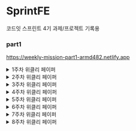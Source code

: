 # SprintFE
코드잇 스프린트 4기 과제/프로젝트 기록용

### part1
https://weekly-mission-part1-armd482.netlify.app

<details>
  <summary>1주차 위클리 페이퍼</summary>

  ## CSS의 Cascading에 대해 설명해 주세요.<br>
  <b>CSS</b>는 <b>Cascading Style Sheet</b>의 약자로, 계층을 가진 스타일시트이다.<br>
  여기서 계층이란 스타일시트의 적용방식이 정해진 <b>우선순위 규칙</b>들에 의해 적용이 된다는 의미이다.<br>
  즉 같은 요소에 여러 다른 스타일이 중복되어 적용될 때, 우선순위가 높은 스타일시트만 적용되는 것이다.<br>
  정해진 규칙에는 다음과 같이 3개가 있다.<br>
  <ul>
    <li>중요도</li>
    <li>명시도</li>
    <li>코드순서</li>
  </ul>
  <br>
  <h3>중요도</h3>
  중요도는 <b>스타일이 선언된 위치</b>에 따라서 우선순위를 매기는 규칙이다.<br>
  스타일시트를 적용하는 위치는 크게 <b>브라우저</b>, <b>제작자</b>, <b>사용자</b>로 나눌 수 있다.<br>
  여기서 브라우저, 제작자, 사용자는 다음과 같은 의미를 갖고 있다.<br>
  <ul>
    <li>브라우저(browser): 크롬, 사파리 등 각 브라우저가 갖고 있는 기본 스타일</li>
    <li>제작자(author): css파일과 같이 웹 문서를 개발한 개발자가 설정한 스타일</li>
    <li>사용자(user): 해당 웹 페이지를 사용하는 사용자의 브라우저, os 상에서 설정한 옵션</li>
  </ul>
  <br>
  여기서 우선순위는 <b>사용자 > 제작자 > 브라우저</b>순으로 적용된다.<br>
  <br>
  <h3>명시도</h3>
  명시도는 셀렉터가 <b>가리키는 것이 명확</b>할수록 우선순위를 높게 주는 것을 의미한다.<br>
  명시도에서는 <b>인라인 > id > class > 태그</b>순으로 우선순위를 갖게 된다.<br>
  <ul>
    <li>인라인 - 하나의 태그 내에서만 적용가능 따라서 높은 우선순위를 갖는다</li>
    <li>id - 문서 내에서 하나만 적용가능 따라서 비교적 높은 우선순위를 갖는다</li>
    <li>class - 문서 내에서 여러번 적용가능 따라서 비교적 낮은 우선순위를 갖는다</li>
    <li>태그 - 모든 문서에서 적용가능 따라서 가장 낮은 우선순위를 갖는다.</li>
  </ul>
  <br>
  <h3>코드 순서</h3>
  코드 순서는 소스의 코드 작성 순서에 따라 우선순위를 높게 주는 것을 의미한다.<br>
  코드 순서는 <b>나중에 작성한 스타일</b>이 우선적으로 적용된다.
</details>
<details>
  <summary>2주차 위클리 페이퍼</summary>
  
  ## 시맨틱 태그를 사용하면 좋은 점을 설명해주세요<br>
  ### 시맨틱 태그 정의<br>
  시맨틱 태그는 포함된 내부 태그들이 특정한 의미를 갖고 있는 태그를 뜻하며, 다음과 같은 태그들이 존재한다<br>
  <ul>
    <li>header: 문서의 맨 윗부분으로 페이지의 제목과 같은 소개 내용을 포함</li>
    <li>footer: 문서의 맨 끝부분으로 저작권 정보, 연락처, 사이트맵, 관련 링크들을 포함</li>
    <li>nav: 내비게이션 링크 모음을 의미하는 태그</li>
    <li>main: 메인 내용을 포함. 문서 내이서 유일하게 존재해야함</li>
    <li>section: 문서의 독립적인 일부분을 의미하는 태그. 주로 제목이 포함된 것이 일반적</li>
    <li>article: 그 자체로 의미가 있는 웹사이트의 부분이며, 독립적으로 재사용되도록 의도된 태그</li>
    <li>aside: 간접적으로 문서와 관련된 내용을 나타내는 태그로 사이드바, 콜아웃 상자로 사용된다 </li>
  </ul>
  
  ### 시맨틱 태그의 이점 <br>
  <b>1. 접근성 향상</b><br>
  시맨틱 태그를 사용하면 화면 판독기, 키보드 또는 음성 명령과 같은 보조 기술에게 유용한 정보와 단서를 제공할 수 있다.<br>
  이를 통해서 신체적, 인지적 장애가 있는 사람들을 포함하여 모든 사람에게 다양한 섹션을 명확하게 정의하고 웹 전체의 일관성을 <br>
  유지함으로써 쉽게 웹 사이트를 접근할 수 있게 된다.<br>
  <br>
  <b>2. SEO(검색엔진최적화) 향상</b><br>
  시맨틱 태그를 이용함으로써 검색엔진이 웹 페이지를 좀 더 명확하게 파악, 분석할 수 있어서 시맨틱 태그를 사용하지 않는<br>
  다른 페이지와 비교했을 때, 더 높은 검색 우선순위에 포함된다. 또한 이용자들의 입장에서 원하는 내용을 더 쉽게 찾을 수 있게 된다.<br>
  <br>
  <b>3. 코드 생산성 향상</b><br>
  시맨틱 태그를 이용하면, 개발자의 입장에서 더 쉽고 빠르게 코드를 이해할 수 있어서 수정해야 하는 부분을 찾기 더 쉬워진다.<br>
  또한 코드를 재사용하기에 용이해서 생산적인 측면에서도 유리하다.<br>
  <br>
  <br>

  ## Position의 속성들과 각각의 특징을 설명해주세요.<br>
  Position은 html에서 해당 요소를 어떠한 방식으로 배치할 지 정의하는 속성으로, position 속성에는 다음과 같은 것들이 있다.<br>
  <ul>
    <li>static</li>
    <li>relative</li>
    <li>absolute</li>
    <li>fixed</li>
    <li>sticky</li>
  </ul>
  
<b>static</b><br>
static은 position의 기본적인 상태로, 모든 태그들이 오른쪽 또는 아래 방향으로 html 문서 상에서 원래 있어야하는 위치에 배치된다.<br>
따라서 top, left, bottom, right의 속성이 모두 무시된다.<br>
<br>
<b>relative</b><br>
relative는 기존 static의 상태에서 원래 위치에서 상대적으로 벗어나게 배치된다.<br>
상대적으로 배치되기 때문에 top, left, bottom, right 속성이 적용되지만, 다른 요소들에게는 영향을 주지 않는다.<br>
<br>
<b>Absolute</b><br>
absolute는 자신이 아닌 상위 요소 중 position 속성 값이 static이 아닌 요소를 기준으로 원래 위치에서 벗어나 독립적으로 배치된다<br>
이때 상위 요소의 position 속성 값이 전부 static인 경우 최상위 요소를 기준으로 배치된다.<br>
따라서 position이 relative인 상위요소를 기준으로 top, left, bottom, right 속성이 적용되고, 다른 요소들의 위치도 영향을 미친다.<br>
<br>
<b>fixed</b><br>
fixed는 viewport를 기준으로 특정 부분에 고정되어 움직이지 않도록 배치된다.<br>
따라서 top, left, bottom, right의 기준이 사용자의 화면을 기준으로 적용되고 글의 흐름에서 완전히 벗어나기 때문에 다른 요소들의 위치에 영향을 미치지 않는다.<br>
<br>
<b>sticky</b><br>
sticky는 원래의 위치에 배치되었다가, 스크롤을 통해서 정해진 위치를 벗어나면 fixed처럼 특정 부분에 고정되어 배치된다.<br>
sticky의 경우 top, left, bottom, right 중 적어도 하나의 속성 값을 설정해야 하며, 해당 값을 기준으로 fixed로 변경된다.
</details>
<details>
  <summary>3주차 위클리 페이퍼</summary>
  
  ## Git에서 branch merge 방법들과 각 방법의 특징을 설명해 주세요.
  ### Git merge
  git에서 merge는 branch를 다른 branch로 합치는 과정으로, merge의 기본 단위는 브랜치이며, 커밋 단위로 합치기가 불가능하다.<br>
  merge 방식에는 다음과 같이 나뉜다.
  <ul>
    <li>Merge</li>
    <li>Squash</li>
    <li>Rebase</li>
  </ul>
  
  #### Merge
  
  ```bash
    $ git checkout main
    $ git merge branch
  ```
  가장 일반적인 merge방식으로, branch의 커밋 상태에 따라서 두 가지로 진행된다.
  
  ##### Fast-Forward Merge
  분기된 branch에서 기존 branch로 병합을 시도할 때, 기존 branch가 따로 커밋한 경우가 없을 경우, 기존 branch가 그대로 분기된 branch로 이동하는 방식이다. 특이점이라면 단순 이동이기 때문에 커밋이 발생하지 않으며 충돌 또한 발생하지 않는다.<br>
  ![image](https://github.com/armd482/SprintFE/assets/89967066/bb994a96-4b4b-40c5-b3d7-03fa2e182ac2)

  ##### 3-Way(Recursive) Merge
  Fast-Forward와는 다르게 기존 branch에서 새로운 커밋이 생겼으며, 이 상태에서 분기된 branch와 병합할 경우 기존 branch와 분기된 branch가 합쳐지는 과정에서 충돌이 발생한다. 충돌을 해결한 후에는 기존 branch에 새로운 merge commit이 발생한다.<br>
  ![image](https://github.com/armd482/SprintFE/assets/89967066/0b25e775-e34a-4630-8a45-2cfa2162f9db)

  
  #### Squash
  ```bash
    $ git checkout main
    $ git merge --squash branch
  ```
  Squash는 merge에 squash 옵션을 추면 실행되며, 분기된 branch의 모든 커밋을 하나로 합친 후에 기존 branch의 분기 이후의 커밋에 이어서 추가되는 방식으로 분기된 brahcn는 이후 제거된다.<br>
  ![image](https://github.com/armd482/SprintFE/assets/89967066/0ff9668c-0866-499e-934a-48f6bcddeaee)

  #### Rebase
  ```bash
    $ git checkout branch
    $ git rebase main
    $ git checkout main
    $ git merge branch
  ```
  Rebase는 분기된 branch에 있는 모든 커밋을 복사하여 그대로 기존 branch의 커밋에 이어서 추가되는 방식이다. 마찬가지로 분기된 branch는 제거된다. Squash와의 차이라면 Squash는 분기된 커밋을 하나의 커밋으로 합쳐서 추가되는 반면에 Rebase는 분기된 branch 커밋이 그대로 추가된다는 점이다. 마지막에 merge되는 방식은 Fast-Forward 방식가 동일하다.<br>
  ![image](https://github.com/armd482/SprintFE/assets/89967066/81d1eb79-bea2-4b70-ad9b-fdead263cf15)
  <br>
  <br>
  ## Git Flow 브랜치 전략에 대해 설명해 주세요.
  Git Flow는 <b>Main 브랜치</b>, <b>Develop 브랜치</b>, <b>Supporting 브랜치</b>로 구분되며 Supporting 브랜치에서 <b>Feature 브랜치</b>, <b>Release 브랜치</b>, <b>Hotfix 브랜치</b>로 구분하여 관리하는 전략으로 프로젝트의 <b>브랜치를 효과적으로 관리하기 위한 워크플로우</b>이다.

  ### Main 브랜치
  Main 브랜치는 <b>출시 가능한 프로덕션 코드</b>를 모아두는 브랜치이다. Main 브랜치는 프로젝트 시작 시 생성되며 개발 프로세스 전반에 결쳐 유지된다. 배포된 각 버전을 Tag를 이용해 표시해둔다.

  ### Develop 브랜치
  Develop 브랜치는 <b>다음 버전 개발을 위한 코드</b>를 모아두는 브랜치이다. 개발이 완료되면 Main 브랜치로 merge된다.
  
  ### Feature 브랜치
  Feature 브랜치는 <b>하나의 기능을 개발하기 위한 브랜치</b>이다. Develop 브랜치에서 생성하며, 기능이 개발 완료되면 다시 Develo 브랜치로 merge된다. Merge할 때 주의점은 히스토리가 특정 기능 단위로 묶이기 위해서 Fast-Forward로 merge하지 않고 Merge 커밋을 생성하여 merge를 해주어   야 한다.

  ### Release 브랜치
  Release 브랜치는 <b>소프트웨어 배포를 준비하기 위한 브랜치</b>이다. Develop 브랜치에서 생성하며, 버전 이름 등의 <b>소소한 데이터를 수정</b>하거나 <b>배포전 사소한 버그를 수정</b>하기 위해 사용된다. 배포 준비가 완료되면 Main과 Develop 브랜치에 둘다 merge한다. 이때 Main 브랜치에서는 태그를 이용하여 버전을 표시한다.

  ### Hotfix 브랜치
  Hotfix 브랜치는 <b>이미 배포된 버전에 문제가 발생했을 때를 위한 브랜치</b>이다. Main 브랜치에서 생성하며, 문제가 해결되면 Main과 Develop 브랜치에 둘 다 merge한다.
</details>
<details>
  <summary>4주차 위클리 페이퍼</summary>

  ## 자바스크립트에서 얕은 복사(Shallow Copy)와 깊은 복사(Deep Copy)에 대해 설명해주세요.
  
  ### 데이터 타입
  자바 스크립트에는 다음과 같이 두가지 형태의 데이터 타입으로 나눌 수 있다.
  <ul>
    <li>기본형 데이터</li>
    <li>참조형 데이터</li>
  </ul>
  기본형 데이터는 Number, String, Boolean, Undefined, Null, Symbol로 총 6개이며, 이를 제외한 나머지 즉 객체를 참조형 데이터로 분류한다.<br>
  기본형 데이터와 참조형 데이터의 가장 큰 차이점은 메모리 할당에 있다.<br>
  기본형 데이터의 경우 해당 값 자체가 메모리에 할당되지만, 참조형 데이터는 해당 데이터를 가리키는 주소 값이 할당된다.<br>
  따라서 참조형 데이터를 복사할 때, 값 자체를 복사할 지 아니면 참조값을 복사할 지로 나눌 수 있다.

  ### 얕은 복사(Shallow Copy)
  얕은 복사는 <b>객체의 참조값을 복사</b>하는 것으로 다음과 같이 단순히 동등연산자를 이용하여 구현할 수 있다.
  
  ```javascript
  const data = {name: "aaa", age: 30}
  const data2 = data1;
  ```
  이때 data2의 name을 접근하면 기존 data데이터에서 name의 값을 가리키는 주소값을 그대로 받게 된다.<br>
  만약 아래와 같이 얕은 복사를 한 data2를 수정할 경우 data1은 어떤 식으로 표시될까?<br>
  
  ```javascript
  data2.name = "bbb";
  console.log(data2); // {name: "bbb", age: 30}
  console.log(data);  // {name: "bbb", age: 30}
  ```
  data의 값이 data2의 값과 동일하게 변경되었다<br>
  이는 기존 data과 data2가 동일하게 name의 "aaa"값을 가리킨 상태에서 data2의 name값을 변경하면, 주소 값이 아닌 name의 값을 변경한다.<br>
  이렇게되면 기존 data객체가 가리킨 name도 주소는 동일하지만 name의 값이 변경된 상태이므로, 변경된 name을 그대로 가리키게 된다.<br>
  즉 얕은 복사는 <b>하나의 데이터를 공유</b>하는 것이다.<br>

  ### 깊은 복사(Deep Copy)
  깊은 복사는 <b>객체의 값 자체를 복사</b>하는 것으로 얕은 복사와 달리 기존 데이터와의 참조가 완전히 끊어진 객체이다.<br>
  깊은 복사는 다음과 같은 방법으로 구현할 수 있다.<br>

  #### Object.assign()
  Object.assign()는 객체들의 열거 가능한(iterable) 속성을 복사하여 대상 객체에 같은 값으로 붙여넣는 메서드이다.<br>
  괄호 안에는 복사하려는 객체를 넣으면 되고, 여러 객체를 넣을 수 있다.<br>
  ```javascript
  const target = { a: 1, b: 2 };
  const source = { b: 4, c: 5 };

  const returnedTarget = Object.assign(target, source);

  console.log(target); // { a: 1, b: 4, c: 5 }
  ```

  #### 전개 연산자
  전개 연산자는 반복 가능한 객체에 대해서 객체를 하나씩 펼쳐서 리턴한다.<br>
  배열의 경우 [...data]로, 객체의 경우 {...data}로 함수의 경우 func(...data)로 구현할 수 있다<br>
  ```javascript
  const target = { a: 1, b: 2 };
  const source = { b: 4, c: 5 };

  const returnedTarget = {...target, ...source};

  console.log(target); //{ a: 1, b: 4, c: 5 }
  ```

  #### 재귀 함수
  재귀 함수를 이용하여 객체에 들어있는 원시 값을 하나씩 복사하여 구현할 수 있다.<br>
  ```javascript
  const copyObjectDeep = function (target){
    let result = {};
    if(typeof target === 'object' && target !== null){
    	for( var prop in target){
      	result[prop] = copyObjectDeep(target[prop]);
    	}
    }
    else{
    	  result = target
    }
    return result;
  };
  ```
  
  #### JSON.parse && JSON.stringify
  JSON은 JavaScript Object Notation의 약자로 데이터를 문자열 기반의 텍스트를 사용하여 데이터를 저장하고 전송하는 개방형 표준 파일 형식이다.<br>
  JSON은 객체와 동일하게 키-값 구조로 되어있으나, 타입은 String이다.<br>
  JSON.parse메소드는 json을 객체로 변환시키는 함수이며, JSON.stringify()는 객체를 json문자열로 변환하는 메소드이다.<br>
  이때 JSON.stringify()를 사용하면, 원본 객체와의 참조가 끊어진다.<br>
  하지만 위 방식은 함수의 경우 사용할 수 없다.<br>

  ```javascript
  const target = { a: 1, b: 2 };

  cost returnTarget = JSON.parse(JSON.stringify(target));

  console.log(target); //{ a: 1, b: 2 }
  ```

#### lodash 라이브러리 함수
lodash라이브러리를 이용하여 구현가능하다.<br>
lodash는 재귀함수를 이용하여 재귀적으로 값을 복사하는 방식을 이용하고 있다.<br>
```javascript
  import_from 'lodash'
  const target = { a: 1, b: 2 };

  cost returnTarget = _.cloneDeep(target);

  console.log(target); //{ a: 1, b: 2 }
  ```

깊은 복사의 경우 두 객체의 값만 동일할 뿐 참조 값이 아예 다르므로, 두 객체를 단순히 같은지 출력하면 False로 나온다.<br>
반면 얕은 복사는 두 객체의 참조값이 동일하기 때문에, true로 나온다.

```javascript
const data = {a: 1, b: 2};
const shallowData = data;
const deepData = {...data};

console.log(deepData === data); // false
console.log(shallowData === data); // true
```
<br>

## var, let, const 를 중복 선언 허용, 스코프, 호이스팅 관점에서 서로 비교해 주세요.
자바스크립트에서 변수를 선언할 때 var, let, const로 변수를 선언할 수 있다.<br>
var ES6 이전부터 사용하던 방식였으며, ES6부터 let과 const가 등장하였다.<br>
let과 const는 기존 var에서 변수 재할당(값 교체)을 기준으로 구분하였다<br>
let의 경우 변수 재할당이 가능한 반면, const는 재할당이 불가능하다.

```javascript
let l = 'first';
console.log(l);

l = 'second';
console.log(l); // second;

const l = 'first';
console.log(l); // first

l = 'second';
console.log(l); // Uncaught TypeError: Assignment to constant variable.
```

### 중복 선언 허용
중복 선언은 변수를 같은 이름으로 다시 선언하는 것을 의미한다.<br> 
var의 경우 중복선언이 가능하였다.<br>
하지만 이렇게 되면 해당 이름의 변수가 어디에서 어떻게 사용될지 파악하기 힘들고, 값이 덮어씌어지므로 중간에 실수로 값이 바뀔 수도 있다.<br>
이를 보완하기 위해서 let과 const는 중복 선언이 되지 않는다.

```javascript
var v = 'first';
console.log(v); // first

var v = 'second'
console.log(v); // second


let l = 'first';
console.log(l); // first

let l = 'second';
console.log(l); // Uncaught SyntaxError: Identifier 'l' has already been declared

const l = 'first';
console.log(l); // first

const l = 'second';
console.log(l); // Uncaught SyntaxError: Identifier 'c' has already been declared
```

### 스코프
스코프는 선언한 변수의 유효범위를 의미한다.<br>
var과 let 그리고 const 모두 함수 내에서 선언할 경우, 함수 밖에서는 그 변수를 불러올 수 없다.<br>
즉 세 변수 선언 방식이 모두 함수레벨의 스코프를 갖고 있다.<br>
하지만 let과 const는 if문, for문 while문 등 블록 내에서 선언할 경우, 블록 밖에서 그 변수를 불러올 수 없다<br>
즉 let과 const는 블록레벨의 스코프를 갖고 있다.

```javascript
function a() {
  var v = 1;
  let l = 2;
  const c = 3;
}

console.log(v, l, c) // ReferencError: v, l, c are not defined

if(true) {
  var va = 1;
  let le = 2;
  const co = 3; 
}

console.log(va, le, co) // 1, ReferencError: l, c are not defined
```

### 호이스팅
호이스팅은 스코프 안에서 선언한 변수 대해서 해당 변수 선언을 위로 끌어 올려서 유효 범위 최상단에 선언되도록 하는 의미이다.<br>
var, const, let 모두 호이스팅이 발생하나, let과 const는 var과 다르게 호이스팅이 발생한다.<br>
<br>
var의 경우 선언되기 이전에 해당 변수에 접근한 후, 변수를 선언할 경우 아래와 같이 문제 없이 코드가 실행된다.
```javascript
console.log(v); // undefined
var v = 1;
console.log(v) //1
```
반면 let이나 const의 경우 선언되기 이전에 해당 변수를 불러올 경우 에러가 발생한다.
```javascript
console.log(l); // ReferenceError: Cannot access 'l' before initialization
let l = 2;
console.log(l) // 2
```
하지만 다음과 같은 코드를 통해서 호이스팅이 발생하는 것을 알 수 있다.
```javascrit
function a() {
  return l
}
let l = 1;
console.log(a()) // 1
```
이는 TDZ에 영향을 받기 때문인데,<br>
TDZ는 Temporal Death Zon으로 값을 할당하기 전에는 사용할 수 없는 공간이다.
변수의 생성 과정은 다음과 같다.
<ol>
  <li>선언 - 스코프와 변수 객체가 생성되고 스코프가 변수 객체를 참조한다</li>
  <li>초기화 - 변수 객체 값을 위한 공간을 메모리에 할당되고, 이때의 값은 undefined다.</li>
  <li>할당 - 변수 객체에 값을 할당한다.</li>
</ol>
var은 선언과 동시에 초기화가 이뤄지지만, let은 선언만 될 뿐 초기화가 되지 않는다. 반면 const는 선언과 동시에 초기화와 할당이 된다.<br>
따라서 let의 경우 선언만 할 경우 TDZ에 들어가게 되고, 결과적으로 선언은 되었지만 초기화가 이뤄지지 않아서 메모리에 할당이 안된 상태이다.<br>
즉 var, let, const 모두 호이스팅은 이뤄지나, let의 경우 단순 선언만 할 경우 에러가 발생하는 반면 var은 초기화가 이뤄져 undefined 값으로 정상작동한다.<br>
</details>
<details>
  <summary>5주차 위클리 페이퍼</summary>
  
  ## 이벤트 버블링, 캡처링, 위임에 대해 설명해주세요.
  ### 이벤트 흐름
  html에서의 이벤트 흐름은 다음과 같이 순서대로 3단계로 이뤄진다.<br
  <ol>
    <li>캡처링 단계: 이벤트가 상위 요소에서 하위 요소로 전파되는 단계</li>
    <li>타깃 단계: 이벤트가 지정한 실제 타깃에 전달되는 단계</li>
    <li>버블링 단계: 이벤트가 하위 요소에서 상위 요소로 전파되는 단계</li>
  </ol>
  html은 계층적 구조이기 때문에 이벤트가 요소에 발생할 경우, 연쇄적 반응이 발생한다.<br>
  이벤트 전파 방향에 따라서 버블링과 캡처링으로 구분한다.<br>

  ### 이벤트 캡처링
  이벤트 캡처링은 한 요소에서 이벤트가 발생하면 최상단인 window객체에서 <b>자식 요소로 해당 이벤트가 전달</b>된다.<br>
  최종적으로 해당 요소를 만날 때까지 반복한다.<br>
  이벤트 캡처링은 Default가 발생되지 안도록 되어있으며, 이벤트를 등록할 때, 3번째 매개변수로 true를 전달하면 발동된다.<br>
  
  ### 이벤트 버블링
  이벤트 버블링은 한 요소에서 이벤트가 발생하면 이어서 <b>부모 요소로 해당 이벤트가 전달</b>된다.<br>
  최종적으로 가장 최상단의 조상요소인 window객체를 만날 때까지 반복한다.<br>
  이벤트 버블링은 Default가 발생되도록 되어있어서, 별 다른 설정 없이는 무조건 일어난다.<br>
  <b>e.stopDefault()</b>를 통해서 전파를 막을 수 있다. 하지만 html에서는 추천하는 방식은 아니다.<br>

  ### 이벤트 위임
  이벤트 위임은 이벤터 캡처링과 버블링을 활용하여, <br>
  각각의 요소에 이벤트를 하나씩 할당하는 것이 아닌 요소의 <b>공통 조상에 이벤트 핸들러 하나만 할당</b>하는 방식이다.<br>
  이를 통해서 메모리 측면에서 효율적으로 관리가 가능하며, 유지보수 측면에서 장점이 있다.<br>
  if문으로 target과 currentTarget을 통해서 이벤트를 등록한 조상 요소와 현재 요소를 구분하여 동작하려는 요소를 지정할 수 있다.<br>
  <br>

  ## HTTP 메소드에 대해 설명해주세요.
  ### HTTP 메소드
  HTTP 메소드는 클라이언트-서버 구조에서 요청과 응답이 이루어지는 방식을 의미한다.<br>
  일반적으로 서버가 수행해야할 동작을 지정하여 요청을 보내는 방식이다.<br>
  주로 사용하는 HTTP 메소드에는 다음과 같이 5가지 종류가 있다.<br>
  <ul>
    <li>GET: 데이터 조회</li>
    <li>POST: 데이터 추가</li>
    <li>PUT: 데이터 수정/생성</li>
    <li>DELETE: 데이터 삭제</li>
    <li>PATCH: 데이터 부분 수정</li>
  </ul>
  또한 메서드의 종류에 따라 다음과 같은 속성을 특징으로 구분할 수 있다.
  <ul>
    <li>안전: 데이터 변경이 일어나지 않는 속성</li>
    <li>멱등: 몇 번을 호출하든 최종적인 결과는 똑같은 속성</li>
    <li>캐시 가능: 응답 결과 리소스를 캐시해서 사용하는 속성</li>
    <li>요청의 본문 존재 여부: 요청시 데이터를 Message Body에 담아 보내는지에 대한 속성</li>
  </ul>

  ### GET 메소드
  GET 메소드는 리소스를 읽거나 검색할 때 사용하는 메소드로 일반적으로 요청할 때 Body값과 Content-type값이 비워져있다.<br>
  따라서 데이터를 단순히 읽는 요청이므로, 데이터 변경이 일어나지 않은 안전성과 멱등성을 갖고 있다.<br>
  GET 메소드는 캐싱이 가능하여 같은 데이터를 여러번 조회할 경우 저장한 값을 사용하여 조회속도가 더 빨라진다.<br>

  ### POST 메소드
  POST 메소드는 새로운 리소스를 생성할 때 사용하는 메소드로 요청할 때 Body값과 Content-type값을 작성해야 한다.Body값에는 새로 넣을 데이터의 정보를 입력한다.<br>
  따라서 서버에서 요청받은 데이터가 추가되므로 데이터 변경이 발생하므로 안전성과 멱등성을 갖고 있지 않다.<br>
  POST 메소드는 일반적으로 캐싱이 불가능하다.<br>

  ### PUT 메소드
  PUT 메소드는 일반적으로 기존 리소스를 수정할 때 사용하며, 요청할 때 Body값과 Content-type값을 작성해야 한다.<br>
  Body값은 마찬가지로 기존 데이터의 정보와 수정한 데이터를 함께 넣어야 한다.<br>
  PUT 메소드는 기존 데이터를 삭제 후 새로 등록하는 것과 같기 때문에 데이터 변경이 발생하고, 안전성은 없지만 전체 리소스의 자원량은 차이가 없기 때문에 멱등성을 갖고 있다.<br>
  또한 PUT 메소드 역시 일반적으로 캐싱이 불가능하다.<br>

  ### DELETE 메소드
  DELETE 메소드는 지정한 리소스를 삭제할 때 사용하며, 요청할 때 Body값과 Content-type값이 필요가 없다.<br>
  기존 데이터를 삭제하는 메소드이므로 안전성이 없으며, 지정한 리소스가 없으면 동작하지 않기 때문에 멱등성을 갖고 있다.<br>
  또한 DELETE 메소드 역시 일반적으로 캐싱이 불가능하다.<br>

  ### PATCH
  PATCH 메소드는 기존 리소스를 수정할 때 사용되는데, PUT 메소드와의 차이점은 PATCH는 부분적으로 수정이 가능하기 때문에, 삭제와 추가 과정이 없다.<br>
  요청할 때 Body값과 Content-type값을 작성해야하며, 변경할 부분 데이터만 작성하면 된다.<br>
  따라서 리소스 수정이 발생하므로 안전성은 없으며 멱등성을 갖고 있다.<br>
</details>
<details>
  <summary>6주차 위클리 페이퍼</summary>
  
  ## 다음 예시의 코드를 실행할 때, 콘솔에 출력될 값과 그 이유를 설명해 주세요.
  ```javascript
  let num = 1;

  // 2번
  setTimeout(() => {
    num = 2;
  }, 0);
  
  // 3번
  num = 3;
  
  // 4번
  console.log(num);
  ```
결론부터 말하면, 콘솔에 3이 찍힐 것이다.<br>
자바스크립트는 싱글 스레드 언어로, 일반적으로는 코드의 흐름대로 구동된다.<br>
하지만 setTimeOUT과 같이 비동기 함수가 있을 경우의 상황은 다르다.<br>
비동기함수가 있을 경우에는, 비동기 함수가 끝날 때까지 대기하는 것이 아닌 비동기 함수를 요청만 하고 아래의 코드를 실행한 후에, 비동기함수가 끝나면 결과를 받는다.<br>
즉 코드에서는 num의 값이 1에 할당되고, 이후 setTimeOut 함수를 만난 후에, 비동기방식으로 동작하기 때문에 3번 코드에 의해 num 값이 3으로 재할당되고, num값인 3이 출력된다.<br>
이후 setTimeOut함수의 결과 값으로 num값이 2로 재할당된다.<br>
즉 <b>출력은 3이 되지만 최종적으로 num의 값은 2로 할당</b>되어 있다.<br>

## 리액트에서 Virtual DOM이 무엇인지, 이를 사용하는 이유는 무엇인지 설명해 주세요.
### DOM
HTML, XML 문서의 콘텐츠 및 구조, 그리고 스타일 요소를 구조화 시켜 표현하여 JavaScript와 같은 프로그래밍 언어가 해당 문서에 접근하여 읽고 조작할 수 있도록 API를 제공하는 일종의 <b>웹 페이지의 인터페이스</b>이다.<br>

### Virtual DOM
웹의 복잡도가 증가했고, 자연습럽게 DOM의 조작도 빈번하게 발생하면서, DOM 조작으로 인해서 불필요하게 많은 브라우저의 렌더링이 발생하게 되었다.<br>
이를 해결하기 위해서 Virtual DOM이 탄생했다.<br>
Virtual DOM은 변경해야 하는 DOM에 대해서 직접적으로 DOM을 수정하지 않고 Virtual DOM에 변경 사항들을 모아두었다가 한번에 DOM에 보내어 불필요한 렌더링이 발생하지 않도록 하는 하나의 <b>가상 레이어</b>이다.<br>
즉 변경 사항들을 메모리에 저장하고 한번에 DOM에 동기화하는 일종의 프로그래밍 기법이다.<br>

### 사용하는 이유
앞선 등장 이유와 마찬가지로 불필요한 렌더링을 방지하기 위해서 사용한다.<br>
렌더링에는 reflow, repaint 연산이 필요한데, reflow는 문서에서 요소의 위치와 크기등의 형상을 다시 계산하는 작업이며, repaint는 레이아웃에 영향을 주지 않는 요소 변경, 즉 스타일 속성의 변경을 화면에 다시 크리는 작업이다.<br>
두 작업은 컴퓨팅 작업이 많이 필요한 연산으로 결과적으로 렌더링이 여러 번 발생하는 것은 많은 자원이 소모된다.<br>
Virtual DOM은 이러한 렌더링 연산 횟수를 감소시키기 위해 사용된다.<br>
하지만 일반적으로 Virtual DOM의 속도는 일반 DOM의 속도보다 느리다. 따라서 구조가 복잡한 경우에만 효율적이며, 구조가 단순한 경우에는 오히려 성능 저하를 불러올 수 있다.<br>

</details>
<details>
  <summary>7주차 위클리 페이퍼</summary>
  
  ## 리액트에서 배열을 렌더링할 때 key를 써야 하는 이유에 대해 설명해 주세요.
  리액트에서 map을 통해서 각 요소마다 고유 key를 생략한다면 경고가 발생하지만 렌더링에는 문제가 없다.<br>
  공식 문서에 의하면 key는 다음과 같다.
  <ul>
    <li>React가 어떤 항목을 변경, 추가, 삭제할 지 식별하는 것을 돕는다.</li>
    <li>Element에 안정적인 교유성을 부여한다.</li>
  </ul>
  즉 key를 통해서 <b>개별 Element의 변화를 감지</b>한다. 만약 key를 생략하고 렌더링하면, 개별 Element가 변경된 경우 개별 Element의 변화를 감지하지 못하고, 개별 Element가 모두 포함된 컴포넌트에 대해서 변화를 감지하게 된다.<br>
  이로 인해 개별 Element에 대한 리렌더링이 아닌 전체 Element에 대해서 렌더링이 발생하게 되고 이는 성능적으로 비효율적으로 렌더링을 하게 된다.<br>
  따라서 배열을 렌더링할 때 key를 사용하므로써, 개별 Element의 변화를 감지하여 변화된 개별 Element만 렌더링을 발생시켜 <b>좀 더 효율적으로 변화에 대한 감지와 렌더링을 관리</b>할 수 있다.
</details>
<details>
  <summary>
    8주차 위클리 페이퍼
  </summary>

  ## 리액트 생명주기(life cycle)에 대해 설명해 주세요.
  리액트 컴포넌트에는 생명주기 사이클이 존재한다. 생명 주기는 <b>생셩(mounting) - 업데이트(updating) - 제거(unmounting)</b>단계로 구성되어 있으며, 각 단계마다 특정한 이벤트가 발생하며 그 때마다 사용하는 메서드가 있다<br>
  이러한 생명 주기 함수는 <b>클래스형 컴포넌트<에서만 사용</b>할 수 있으며 함수형 컴포넌트에서는 사용할 수 없다.<br>
  대신 <b>함수형 컴포넌트는 Hooks</b>로 유사한 기능을 규현할 수 았다.<br> 

  ### 생성(Mounting)

  #### 클래스형 컴포넌트
  ```
  constructor()
  : 컴포넌트가 호출되어 로드가 된 이후 렌더링되기 이전에 '데이터 바인딩', '초기화'를 수행하기 위해 호출되는 함수
  - state의 저장 공간에서 변수 값을 초기화 할 때  사용

  render()
  :미리 구현된 html을 화면사에 그려지는 과정을 수행하는 함수
  - 해당 공간에서는 constructor()에서 정의한 state값의 접근이 가능, setState는 사용 못함

  componentDidMount()
  : 화면이 렌더링 된 이후에 해당 컴포넌트를 DOM 트리에 마운트되면 발생하는 메서드
  - 자바스크립트 라이브러리 또는 프레임워크의 함수를 호출하거나 이벤트 등록에 사용
  - setTimeout, setInteval, 네트워크 요청 같은 비동기 작업을 처리할 때 사용용
  
  ```
#### 함수형 컴포넌트
```
함수형 컴포넌트 내부 자체
: 컴포넌트가 호출이 되었을 때 가장 먼저 컴포넌트 내부가 호출
- state나 ref를 정의 => constructor()와 동일한 기능 수행

return()
: 미리 구현된 HTML을 화면상에 그려지는 과정을 수행하는 함수
- props의 값을 접근할 수 있으며, 컴포넌트 내부에서 정의한 state값을 접근 가능

useEffect(() => {...}, [])
: 컴포넌트 내부에서 렌더링이 수행 된 이후에 단 한번만 실행되는 함수
```
<br>

### 업데이트(Updating)
#### 클래스형 컴포넌트
```
componentDidUpdate()
: 컴포넌트 내에서 변화가 발생된 이후 호출되는 메서드
- props 변경, state 변경, forceUpdate()를 수행할 때 호출됨
```

#### 함수형 컴포넌트
```
useEffect(() => {}, [...value])
: 컴포넌트 내에서 value의 변화가 생길 때 호출되는 메서드
- props 값, 부모 컴포넌트 리렌더링, state가 변할 경우, 즉 렌더링이 발생할 때 value가 바꼈을 때 수행
```
<br>

### 제거(Unmonting)
#### 클래스형 컴포넌트
```
componentWillUnmount()
: 컴포넌트가 DOM에서 제거되기 직전에 호출되는 메서드
- 컴포넌트가 사용 중인 리소스를 해제허가너 구독을 취소하는 경우 호출
- 타이머 해제, 네크워크 요청 취소와 같은 클린업 작업을 하는 경우 호출
```

#### 함수형 컴포넌트
```
useEffect(() => {return: {...}, [...value]})
: 컴포넌트가 DOM에서 제거되기 직전에 호출되는 메서드
```
<br>

### 예시
#### 클래스형 컴포넌트
 ```javascript
  imoort React from "react";

  class Component extends React.Component {
    construct() {
      super(props);
      this.state = {
        id: 'test',
        age: 50
      }
    };

    componentDidMount = () => {
      console.log("화면이 렌더링 된 이후에 바로 수행");
    }

    componentDidUpdate = () => {
       console.log('화면이 업데이트 될 때마다 수행');
    }

    componentWillUnmount = () => {
      console.log('컴포넌트가 삭제될 때 수행');
    }
    render(): React.ReactNode{
      return(
        <div>
          <h1>Main</h1>
          <div>{this.state.id}</div>
        </div>
      );
    }
  }
  ```

#### 함수형 컴포넌트
```javascript
import React, {useEffect. useState} from 'react';

const Component = () => {
  const[user,setUser] = useState({
    id: 'test';
    age: 50
  });

  useEffect(() => {
    console.log('화면 렌더링 된 이후에 바로 수행');
    console.log('user값이 변경될 때도 수행');
    return {
      console.log('컴포넌트가 제거될 때 수행');
    }
  }, [user]);

  return (
    <>
      <div>
        <h1>Main</h1>
        <div>{user.id}</div>
      </div>
    </>
  )
}
```


  ## 웹 페이지 렌더링 방식 CSR, SSR, SSG 각각의 특징과 각 방식을 어떤 상황에 사용하면 좋을지 설명해 주세요.
  ### CSR
  #### 특징
  Clinet Side Rendering으로 클라이언트(브라우저)에서 웹 페이지를 렌더링하는 것이다. <br>
  즉 클라이언트에서 어플리케이션 구동에 필요한 HTML, JavaScript, CSS파일 등을 모두 다운라도 한 뒤에 뷰를 구성하여 렌더링

  #### 장점
  <b>1. 페이지 전환 속도가 빠르다</b><br>
  초기에 필요한 파일을 모두 사전에 로드하기 때문에 페이지 이동시에 이미 로드한 파일들을 이용해서 렌더링만 하면 된다.
  <br>
  <b>2. 서버 부하 감소</b><br>
  클라이언트에서 모든 뷰를 생성하기 때문에 다른 방식에 비해서 서버 부하가 작다.

  #### 단점
  <b>1. 초기 페이지 로드시간이 느리다</b><br>
  브라우저에서 사용 가능한 컨탠츠로 HTML을 컴파일하기 전에 모든 HTML, JavaScript, CSS를 로드하기 때문
  <br>
  <b>2. SEO에 친화적이지 않다</b><br>
  검색 엔진 크롤러가 해당 페이지에 처음 방문했을 때는 빈 페이지이기 때문
  <br>
  <b>3. 클라이언트의 하드웨어 및 소프트웨어의 지나친 의존</b><br>
  사용자 기기에 따라, 하위 지원되는 하드웨어 및 소프트웨어 사용자라면 최적의 시간에 페이지를 렌더링하지 못하게 될 확률이 크다.
  이로 인해서 페이지 이탈률이 높아지고, 검색엔진 순위도 낮아질 수 있다.

  ### SSR
  #### 특징
  Server Side Rendering으로 서베어스 html서버에서 웹 페이지를 렌더링하는 방식이다.<br>
  즉 뷰 구성에 필요한 전체 HTML을 서버에서 요청받은 즉시 생성하여 반환하고, 클라이언트는 완성된 뷰를 응답받아서 렌더링

  #### 장점
  <b>1. 초기 페이지 로드시간이 빠르다</b><br>
  첫 페이지에 필요한 데이터들로만 뷰를 구성하여 렌더링하기 때문에, 다른 방식들보다 첫 페이지에 대한 로드시간이 빠름
  <br>
  <b>2. SEO에 친화적이다</b><br>
  이미 다 만들어진 페이지를 검색엔전 크롤러가 요청에 대한 응답을 받기 때문
  <br>
  <b>3. 클라이언트 하드웨어 및 소트프웨어 성능에 영향을 덜 받는다</b><br>
  클라이언트에서는 서버에서 완성된 페이지만 렌더링해주면 되기 때문에 클라이언트의 부담이 덜함

  #### 단점
  <b>1. 페이지 전확 속도가 느리다</b><br>
  페이지 이동마다 서버에서 페이지를 생성하기 때문에 많은 데이터가 필요한 페이지의 경우 사용자의 경험을 헤칠 수 있다.
  <br>
  <b>2. 더 많은 개발 노력 필요하다<b><br>
  CSR에 비해 서버사이드에서 HTML파일과 안에 내용을 생성하기 때문에 서버 호스팅이 필요하여 더 많은 개발 노력이 필요
  SSR 프레임워크를 사용한다면 추가적인 러닝 커브에 대한 비용이 발생

  ### SSG
  #### 특징
  Static Site Generator로 서버로부터 완성된 HTML을 받아와서 렌더링<br>
  SSR과의 차이는 HTML파일의 생성시점이 빌드타임이라는 것이다.<br>

  #### 장점
  <b>1. 빠른 전환 속도</b><br>
  빌드 타임에서 HTML파일이 생성되기 때문에 전환 속도가 빠르다.<br>
  또한 매 요청마다 생성하느 것이 아니므로 일괁성있게 빠른 전환을 보여준다.<br>
  <br>
  <b>2. SEO에 친화적</b>
  이미 생성된 HTML파일을 받기 때문에 SEO에 친화적이다.
  
  #### 단점
  모든 개별 URL에 대해서 개별 HTML파일을 생성해야 한다. 따라서 URL을 미리 예측할 수 없고 적용이 어렵다.
  
  
  
  
</details>
